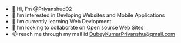 - 👋 Hi, I’m @Priyanshud02
- 👀 I’m interested in Devloping Websites and Mobile Applications
- 🌱 I’m currently learning Web Devlopment
- 💞️ I’m looking to collaborate on Open sourse Web Sites
- 📫 reach me through my mail id DubeyKumarPriyanshu@gmail.com

<!---
Priyanshud02/Priyanshud02 is a ✨ special ✨ repository because its `README.md` (this file) appears on your GitHub profile.
You can click the Preview link to take a look at your changes.
--->
